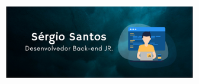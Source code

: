 <p align="center">
  <img src="bg-readme.png" width="980">
</p>
<!---
Sergiios/Sergiios is a ✨ special ✨ repository because its `README.md` (this file) appears on your GitHub profile.
You can click the Preview link to take a look at your changes.

### Ferramentas e Tecnologias
<div display="flex" onclick={console.log('opa')}>
<img src="https://cdn.jsdelivr.net/gh/devicons/devicon/icons/cplusplus/cplusplus-plain.svg" width="40" height="40"/>
<img src="https://cdn.jsdelivr.net/gh/devicons/devicon/icons/git/git-original.svg" width="40" height="40"/>
<img src="https://cdn.jsdelivr.net/gh/devicons/devicon/icons/javascript/javascript-original.svg" width="40" height="40" />
<div>

--->
